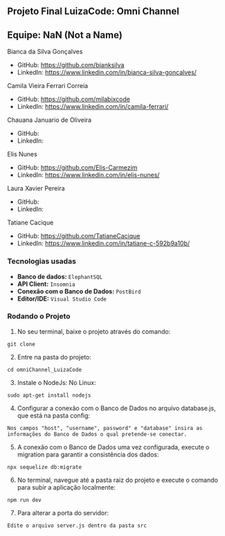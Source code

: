 ## **Projeto Final LuizaCode: Omni Channel**

## Equipe: NaN (Not a Name)

Bianca da Silva Gonçalves
* GitHub: https://github.com/bianksilva
* LinkedIn: https://www.linkedin.com/in/bianca-silva-goncalves/

Camila Vieira Ferrari Correia
* GitHub: https://github.com/milabixcode
* LinkedIn: https://www.linkedin.com/in/camila-ferrari/

Chauana Januario de Oliveira
* GitHub:
* LinkedIn: 

Elis Nunes
* GitHub: https://github.com/Elis-Carmezim
* LinkedIn: https://www.linkedin.com/in/elis-nunes/

Laura Xavier Pereira
* GitHub:
* LinkedIn: 

Tatiane  Cacique
* GitHub: https://github.com/TatianeCacique
*  LinkedIn: https://www.linkedin.com/in/tatiane-c-592b9a10b/

### Tecnologias usadas

* **Banco de dados:** `ElephantSQL`
* **API Client:** `Insomnia`
* **Conexão com o Banco de Dados:** `PostBird`
* **Editor/IDE:** `Visual Studio Code`

### Rodando o Projeto

1. No seu terminal, baixe o projeto através do comando:
```
git clone
```

2. Entre na pasta do projeto: 
```
cd omniChannel_LuizaCode
```

3. Instale o NodeJs:
No Linux:
```
sudo apt-get install nodejs
```

4. Configurar a conexão com o Banco de Dados
no arquivo database.js, que está na pasta config:
```
Nos campos "host", "username", password" e "database" insira as informações do Banco de Dados o qual pretende-se conectar.
```

5. A conexão com o Banco de Dados uma vez configurada, execute o migration para garantir a consistência dos dados:
```
npx sequelize db:migrate 
```
6. No terminal, navegue até a pasta raiz do projeto e execute o comando para subir a aplicação localmente:
```
npm run dev
```

7. Para alterar a porta do servidor:
```
Edite o arquivo server.js dentro da pasta src
```

